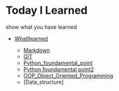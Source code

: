 # Today I Learned

show what you have learned

- [WhatIlearned](https://github.com/JeongmoRyu/TIL/tree/main/WhatILearned)

    - [Markdown](https://github.com/JeongmoRyu/TIL/blob/main/WhatILearned/Markdown.md)
    - [GIT](https://github.com/JeongmoRyu/TIL/blob/main/WhatILearned/GIT.md)
    - [Python_foundamental_point](WhatILearned/python_foundamental_point.md)
    - [Python foundamental point2](https://github.com/JeongmoRyu/TIL/blob/main/WhatILearned/python_foundamental_point02.md)
    - [OOP_Object_Oriented_Programming](WhatILearned/OOP.md)
    - [Data_structure]
    
    
